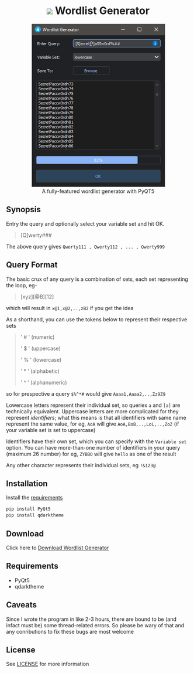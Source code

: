 
<h1 align='center'> <img width=32 src='password.ico'> Wordlist Generator</h1>
<p align='center'>
    <img src='../../_img/wordlist_generator.PNG'><br>
    A fully-featured wordlist generator with PyQT5
</p>

## Synopsis

Entry the query and optionally select your variable set and hit OK. 
> [Q]werty###

The above query gives `Qwerty111 , Qwerty112 , ... , Qwerty999`

## Query Format

The basic crux of any query is a combination of sets, each set representing the loop, eg-
> [xyz][@B][12]

which will result in `x@1,x@2,..,zB2` if you get the idea

As a shorthand, you can use the tokens below to represent their respective sets  
> ' # ' (numeric)
> 
> ' $ '  (uppercase) 
> 
> ' % ' (lowercase)
> 
> ' * ' (alphabetic)
> 
> ' ^ ' (alphanumeric)  

so for prespective a query `$%^*#` would give `Aaaa1,Aaaa2,..,Zz9Z9`

Lowercase letters represent their individual set, so queries `a` and `[a]` are technically equivalent.
Uppercase letters are more complicated for they represent *identifiers*; what this means is that all identifiers with same name represent the same value,
for eg, `AoA` will give `AoA,BoB,..,LoL,..,ZoZ` (if your variable set is set to uppercase)

Identifiers have their own set, which you can specify with the `Variable set` option.
You can have more-than-one number of identifiers in your query (maximum 26 number) for eg, `ZYBBO` will give `hello` as one of the result

Any other character represents their individual sets, eg `!&123@`

## Installation

Install the [requirements](#requirements)
```bash
pip install PyQt5
pip install qdarktheme
```

## Download

Click here to [Download Wordlist Generator](https://downgit.github.io/#/home?url=https://github.com/besnoi/pyapps/tree/main/src/Wordlist%20Generator)

## Requirements
- PyQt5
- qdarktheme

## Caveats

Since I wrote the program in like 2-3 hours, there are bound to be (and infact must be) some thread-related errors. So please be wary of that and any conributions to fix these bugs are most welcome

## License

See [LICENSE](https://github.com/besnoi/pyApps/blob/main/LICENSE) for more information
